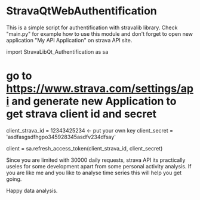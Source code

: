 # StravaQtWebAuthentification

This is a simple script for authentification with stravalib library. Check "main.py" for example how to use this module and don't forget to open new application 
"My API Application" on strava API site. 

import StravaLibQt_Authentification as sa


# go to https://www.strava.com/settings/api and generate new Application  to get strava client id and secret

client_strava_id = 12343425234 <- put your own key
client_secret = 'asdfasgsdfhgpo345928345asdfv234dfsay'

client = sa.refresh_access_token(client_strava_id, client_secret)


Since you are limited with 30000 daily requests, strava API its practically useles for some  development apart from some personal activity analysis.
If you are like me and you like to analyse time series this will help you get going. 

Happy data analysis. 
